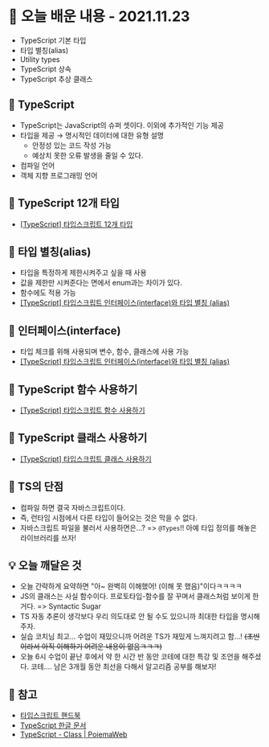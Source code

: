 # 📖 오늘 배운 내용 - 2021.11.23
- TypeScript  기본 타입
- 타입 별칭(alias)
- Utility types
- TypeScript 상속
- TypeScript 추상 클래스

## 📝 TypeScript
- TypeScript는 JavaScript의 슈퍼 셋이다. 이외에 추가적인 기능 제공
- 타입을 제공 → 명시적인 데이터에 대한 유형 설명
  - 안정성 있는 코드 작성 가능
  - 예상치 못한 오류 발생을 줄일 수 있다.
- 컴파일 언어
- 객체 지향 프로그래밍 언어

## 📝 TypeScript 12개 타입
- [[TypeScript] 타입스크립트 12개 타입](https://lakelouise.tistory.com/178)

## 📝 타입 별칭(alias)
- 타입을 특정하게 제한시켜주고 싶을 때 사용
- 값을 제한만 시켜준다는 면에서 enum과는 차이가 있다.
- 함수에도 적용 가능
- [[TypeScript] 타입스크립트 인터페이스(interface)와 타입 별칭 (alias)](https://lakelouise.tistory.com/179)

## 📝 인터페이스(interface)
- 타입 체크를 위해 사용되며 변수, 함수, 클래스에 사용 가능
- [[TypeScript] 타입스크립트 인터페이스(interface)와 타입 별칭 (alias)](https://lakelouise.tistory.com/179)

## 📝 TypeScript 함수 사용하기
- [[TypeScript] 타입스크립트 함수 사용하기](https://lakelouise.tistory.com/180)

## 📝 TypeScript 클래스 사용하기
- [[TypeScript] 타입스크립트 클래스 사용하기](https://lakelouise.tistory.com/181)

## 📝 TS의 단점
- 컴파일 하면 결국 자바스크립트이다.
- 즉, 런타임 시점에서 다른 타입이 들어오는 것은 막을 수 없다.
- 자바스크립트 파일을 불러서 사용하면은...? => `@Types`!! 아예 타입 정의를 해놓은 라이브러리를 쓰자! 

## 💡 오늘 깨달은 것
- 오늘 간략하게 요약하면 "아~ 완벽히 이해했어! (이해 못 했음)"이다ㅋㅋㅋㅋ 
- JS의 클래스는 사실 함수이다. 프로토타입-함수를 잘 꾸며서 클래스처럼 보이게 한 거다. => Syntactic Sugar
- TS 자동 추론이 생각보다 우리 의도대로 안 될 수도 있으니까 최대한 타입을 명시해 주자.
- 실습 코치님 최고... 수업이 재밌으니까 어려운 TS가 재밌게 느껴지려고  함...! ~~(초반이라서 아직 이해하기 어려운 내용이 없음ㅋㅋㅋ)~~
- 오늘 6시 수업이 끝난 후에서 약 한 시간 반 동안 코테에 대한 특강 및 조언을 해주셨다. 코테.... 남은 3개월 동안 최선을 다해서 알고리즘 공부를 해보자!

## 📌 참고
- [타입스크립트 핸드북](https://joshua1988.github.io/ts/)
- [TypeScript 한글 문서](https://typescript-kr.github.io/)
- [TypeScript - Class | PoiemaWeb](https://poiemaweb.com/typescript-class)